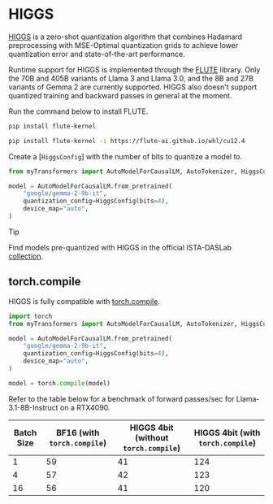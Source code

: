 <!--Copyright 2024 The HuggingFace Team. All rights reserved.

Licensed under the Apache License, Version 2.0 (the "License"); you may not use this file except in compliance with
the License. You may obtain a copy of the License at

http://www.apache.org/licenses/LICENSE-2.0

Unless required by applicable law or agreed to in writing, software distributed under the License is distributed on
an "AS IS" BASIS, WITHOUT WARRANTIES OR CONDITIONS OF ANY KIND, either express or implied. See the License for the
specific language governing permissions and limitations under the License.

⚠️ Note that this file is in Markdown but contain specific syntax for our doc-builder (similar to MDX) that may not be
rendered properly in your Markdown viewer.

-->

# HIGGS

[HIGGS](https://arxiv.org/abs/2411.17525) is a zero-shot quantization algorithm that combines Hadamard preprocessing with MSE-Optimal quantization grids to achieve lower quantization error and state-of-the-art performance.

Runtime support for HIGGS is implemented through the [FLUTE](https://github.com/HanGuo97/flute) library. Only the 70B and 405B variants of Llama 3 and Llama 3.0, and the 8B and 27B variants of Gemma 2 are currently supported. HIGGS also doesn't support quantized training and backward passes in general at the moment.

Run the command below to install FLUTE.

<hfoptions id="install">
<hfoption id="CUDA 12.1">

```bash
pip install flute-kernel
```

</hfoption>
<hfoption id="CUDA 11.8">

```bash
pip install flute-kernel -i https://flute-ai.github.io/whl/cu12.4
```

</hfoption>
</hfoptions>

Create a [`HiggsConfig`] with the number of bits to quantize a model to.

```python
from myTransformers import AutoModelForCausalLM, AutoTokenizer, HiggsConfig

model = AutoModelForCausalLM.from_pretrained(
    "google/gemma-2-9b-it",
    quantization_config=HiggsConfig(bits=4),
    device_map="auto",
)
```

> [!TIP]
> Find models pre-quantized with HIGGS in the official ISTA-DASLab [collection](https://huggingface.co/collections/ISTA-DASLab/higgs-675308e432fd56b7f6dab94e).

## torch.compile

HIGGS is fully compatible with [torch.compile](https://pytorch.org/tutorials/intermediate/torch_compile_tutorial.html).

```python
import torch
from myTransformers import AutoModelForCausalLM, AutoTokenizer, HiggsConfig

model = AutoModelForCausalLM.from_pretrained(
    "google/gemma-2-9b-it",
    quantization_config=HiggsConfig(bits=4),
    device_map="auto",
)

model = torch.compile(model)
```

Refer to the table below for a benchmark of forward passes/sec for Llama-3.1-8B-Instruct on a RTX4090.

| Batch Size | BF16 (with `torch.compile`) | HIGGS 4bit (without `torch.compile`) | HIGGS 4bit (with `torch.compile`) |
|------------|-----------------------------|----------------------------------|-----------------------------------|
| 1          | 59                          | 41                               | 124                               |
| 4          | 57                          | 42                               | 123                               |
| 16         | 56                          | 41                               | 120                               |

